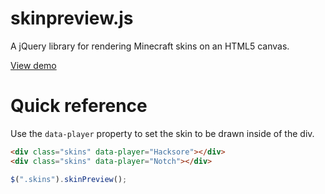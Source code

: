 # skinpreview.js

A jQuery library for rendering Minecraft skins on an HTML5 canvas. 

[View demo](http://hacksore.github.io/skinpreview.js)

 
# Quick reference
Use the `data-player` property to set the skin to be drawn inside of the div.


```html
<div class="skins" data-player="Hacksore"></div>
<div class="skins" data-player="Notch"></div>
```


```javascript
$(".skins").skinPreview();
```
